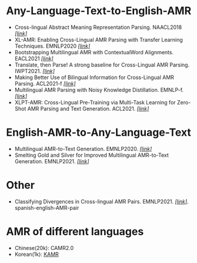 # Any-Language-Text-to-English-AMR
- Cross-lingual Abstract Meaning Representation Parsing. NAACL2018 [*[link]*](https://aclanthology.org/N18-1104/)
- XL-AMR: Enabling Cross-Lingual AMR Parsing with Transfer Learning Techniques. EMNLP2020 [*[link]*](https://aclanthology.org/2020.emnlp-main.195/)
- Bootstrapping Multilingual AMR with ContextualWord Alignments. EACL2021 [*[link]*](https://aclanthology.org/2021.eacl-main.30/)
- Translate, then Parse! A strong baseline for Cross-Lingual AMR Parsing. IWPT2021. [*[link]*](https://aclanthology.org/2021.iwpt-1.6/)
- Making Better Use of Bilingual Information for Cross-Lingual AMR Parsing. ACL2021-f [*[link]*](https://aclanthology.org/2021.findings-acl.134.pdf)
- Multilingual AMR Parsing with Noisy Knowledge Distillation. EMNLP-f. [*[link]*](https://aclanthology.org/2021.findings-emnlp.237/)
- XLPT-AMR: Cross-Lingual Pre-Training via Multi-Task Learning for Zero-Shot AMR Parsing and Text Generation. ACL2021. [*[link]*](https://aclanthology.org/2021.acl-long.73.pdf)

# English-AMR-to-Any-Language-Text
- Multilingual AMR-to-Text Generation. EMNLP2020. [*[link]*](https://aclanthology.org/2020.emnlp-main.231/)
- Smelting Gold and Silver for Improved Multilingual AMR-to-Text Generation. EMNLP2021. [*[link]*](https://aclanthology.org/2021.emnlp-main.57/)

# Other
- Classifying Divergences in Cross-lingual AMR Pairs. EMNLP2021. [*[link]*](https://aclanthology.org/2021.law-1.6/). spanish-english-AMR-pair

# AMR of different languages
- Chinese(20k): CAMR2.0
- Korean(1k): [KAMR](https://github.com/choe-hyonsu-gabrielle/korean-amr-corpus)
